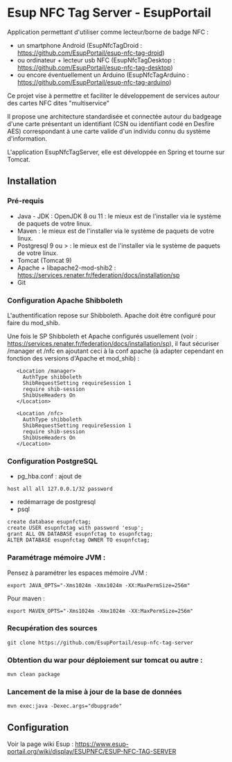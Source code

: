 Esup NFC Tag Server - EsupPortail
=================================

Application permettant d'utiliser comme lecteur/borne de badge NFC :

- un smartphone Android (EsupNfcTagDroid : https://github.com/EsupPortail/esup-nfc-tag-droid)
- ou ordinateur + lecteur usb NFC (EsupNfcTagDesktop : https://github.com/EsupPortail/esup-nfc-tag-desktop)
- ou encore éventuellement un Arduino (EsupNfcTagArduino : https://github.com/EsupPortail/esup-nfc-tag-arduino) 

Ce projet vise à permettre et faciliter le développement de services autour des cartes NFC dites "multiservice"

Il propose une architecture standardisée et connectée autour du badgeage d'une carte présentant un identifiant (CSN ou identifiant codé en Desfire AES) correspondant à une carte valide d'un individu connu du système d'information.

L'application EsupNfcTagServer, elle est développée en Spring et tourne sur Tomcat.


## Installation

### Pré-requis
* Java - JDK : OpenJDK 8 ou 11 : le mieux est de l'installer via le système de paquets de votre linux.
* Maven : le mieux est de l'installer via le système de paquets de votre linux.
* Postgresql 9 ou > : le mieux est de l'installer via le système de paquets de votre linux.
* Tomcat (Tomcat 9)
* Apache + libapache2-mod-shib2 : https://services.renater.fr/federation/docs/installation/sp
* Git

### Configuration Apache Shibboleth 
L'authentification repose sur Shibboleth. Apache doit être configuré pour faire du mod_shib.

Une fois le SP Shibboleth et Apache configurés usuellement (voir : https://services.renater.fr/federation/docs/installation/sp), il faut sécuriser /manager et /nfc en ajoutant ceci à la conf apache (à adapter cependant en fonction des versions d'Apache et mod_shib) :

```
   <Location /manager>
     AuthType shibboleth
     ShibRequestSetting requireSession 1
     require shib-session
     ShibUseHeaders On
   </Location>

   <Location /nfc>
     AuthType shibboleth
     ShibRequestSetting requireSession 1
     require shib-session
     ShibUseHeaders On
   </Location>
```

### Configuration PostgreSQL

* pg_hba.conf : ajout de
```
host all all 127.0.0.1/32 password
```

* redémarrage de postgresql
* psql
```
create database esupnfctag;
create USER esupnfctag with password 'esup';
grant ALL ON DATABASE esupnfctag to esupnfctag;
ALTER DATABASE esupnfctag OWNER TO esupnfctag;
```

### Paramétrage mémoire JVM :

Pensez à paramétrer les espaces mémoire JVM : 
```
export JAVA_OPTS="-Xms1024m -Xmx1024m -XX:MaxPermSize=256m"
```

Pour maven :
```
export MAVEN_OPTS="-Xms1024m -Xmx1024m -XX:MaxPermSize=256m"
```

### Recupération des sources

```
git clone https://github.com/EsupPortail/esup-nfc-tag-server
```

### Obtention du war pour déploiement sur tomcat ou autre :
```
mvn clean package
```

### Lancement de la mise à jour de la base de données
```
mvn exec:java -Dexec.args="dbupgrade"
```

## Configuration

Voir la page wiki Esup : https://www.esup-portail.org/wiki/display/ESUPNFC/ESUP-NFC-TAG-SERVER

